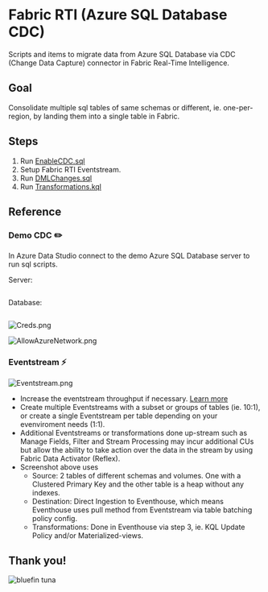 # Fabric RTI (Azure SQL Database CDC)
Scripts and items to migrate data from Azure SQL Database via CDC (Change Data Capture) connector in Fabric Real-Time Intelligence. 

## Goal 
Consolidate multiple sql tables of same schemas or different, ie. one-per-region, by landing them into a single table in Fabric. 

## Steps 
1. Run [EnableCDC.sql](EnableCDC.sql)
2. Setup Fabric RTI Eventstream.
3. Run [DMLChanges.sql](DMLChanges.sql)
4. Run [Transformations.kql](Transformations.kql)


## Reference
###  Demo CDC ✏️ 
In Azure Data Studio connect to the demo Azure SQL Database server to run sql scripts.

Server: 
```

```
Database: 
```

```
![Creds.png](Creds.png "Creds")

![AllowAzureNetwork.png](AllowAzureNetwork.png "Allow Azure Network(Fabric)")

### Eventstream ⚡
![Eventstream.png](Eventstream.png "Eventstream")
- Increase the eventstream throughput if necessary. [Learn more](https://learn.microsoft.com/fabric/real-time-intelligence/event-streams/configure-settings#event-throughput-setting)
- Create multiple Eventstreams with a subset or groups of tables (ie. 10:1), or create a single Eventstream per table depending on your evenviroment needs (1:1).
- Additional Eventstreams or transformations done up-stream such as Manage Fields, Filter and Stream Processing may incur additional CUs but allow the ability to take action over the data  in the stream by using Fabric Data Activator (Reflex).
- Screenshot above uses
  - Source: 2 tables of different schemas and volumes. One with a Clustered Primary Key and the other table is a heap without any indexes.
  - Destination: Direct Ingestion to Eventhouse, which means Eventhouse uses pull method from Eventstream via table batching policy config.
  - Transformations: Done in Eventhouse via step 3, ie. KQL Update Policy and/or Materialized-views.


## Thank you!
![bluefin tuna](https://upload.wikimedia.org/wikipedia/commons/7/72/Large_bluefin_tuna_on_deck.jpg "bluefin tuna")
